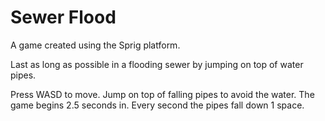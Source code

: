 # Sewer Flood
A game created using the Sprig platform.

Last as long as possible in a flooding sewer by jumping on top of water pipes.

Press WASD to move. Jump on top of falling pipes to avoid the water. The game begins 2.5 seconds in. Every second the pipes fall down 1 space.
